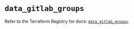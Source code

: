 # `data_gitlab_groups`

Refer to the Terraform Registry for docs: [`data_gitlab_groups`](https://registry.terraform.io/providers/gitlabhq/gitlab/17.5.0/docs/data-sources/groups).
